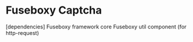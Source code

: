 Fuseboxy Captcha
================


[dependencies]
Fuseboxy framework core
Fuseboxy util component (for http-request)